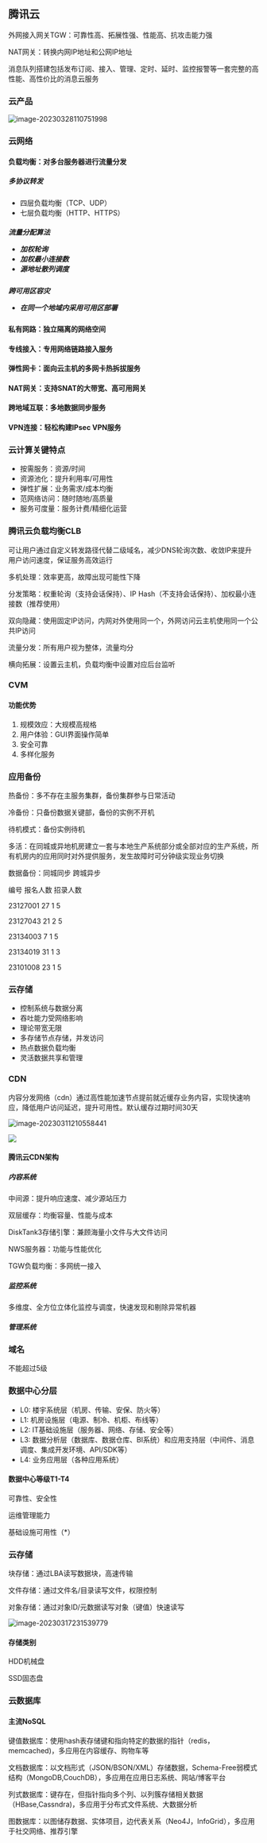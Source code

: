 ## 腾讯云

外网接入网关TGW：可靠性高、拓展性强、性能高、抗攻击能力强

NAT网关：转换内网IP地址和公网IP地址

消息队列搭建包括发布订阅、接入、管理、定时、延时、监控报警等一套完整的高性能、高性价比的消息云服务

### 云产品

![image-20230328110751998](C:\Users\stone\AppData\Roaming\Typora\typora-user-images\image-20230328110751998.png)

### 云网络

#### 负载均衡：对多台服务器进行流量分发

##### 多协议转发

- 四层负载均衡（TCP、UDP）
- 七层负载均衡（HTTP、HTTPS）

<h5> 流量分配算法

- 加权轮询
- 加权最小连接数
- 源地址散列调度

<h5> 跨可用区容灾

- 在同一个地域内采用可用区部署

<h4>  私有网路：独立隔离的网络空间

<h4> 专线接入：专用网络链路接入服务

<h4>弹性网卡：面向云主机的多网卡热拆拔服务

<h4>NAT网关：支持SNAT的大带宽、高可用网关

<h4>跨地域互联：多地数据同步服务

<h4>VPN连接：轻松构建IPsec VPN服务

### 云计算关键特点

- 按需服务：资源/时间
- 资源池化：提升利用率/可用性
- 弹性扩展：业务需求/成本均衡
- 范网络访问：随时随地/高质量
- 服务可度量：服务计费/精细化运营

### 腾讯云负载均衡CLB

可让用户通过自定义转发路径代替二级域名，减少DNS轮询次数、收敛IP来提升用户访问速度，保证服务高效运行

多机处理：效率更高，故障出现可能性下降

分发策略：权重轮询（支持会话保持）、IP Hash（不支持会话保持）、加权最小连接数（推荐使用）

双向隐藏：使用固定IP访问，内网对外使用同一个，外网访问云主机使用同一个公共IP访问

流量分发：所有用户视为整体，流量均分

横向拓展：设置云主机，负载均衡中设置对应后台监听

### CVM

#### 功能优势

1. 规模效应：大规模高规格
2. 用户体验：GUI界面操作简单
3. 安全可靠
4. 多样化服务

### 应用备份

热备份：多不存在主服务集群，备份集群参与日常活动

冷备份：只备份数据关键部，备份的实例不开机

待机模式：备份实例待机

多活：在同城或异地机房建立一套与本地生产系统部分或全部对应的生产系统，所有机房内的应用同时对外提供服务，发生故障时可分钟级实现业务切换

数据备份：同城同步 跨城异步

编号			报名人数	招录人数

23127001 	27				1	5

23127043	21				2	5

23134003	7					1	5

23134019	31				1	3

23101008		23			1	5

### 云存储

- 控制系统与数据分离
- 吞吐能力受网络影响
- 理论带宽无限
- 多存储节点存储，并发访问
- 热点数据负载均衡
- 灵活数据共享和管理

### CDN

内容分发网络（cdn）通过高性能加速节点提前就近缓存业务内容，实现快速响应，降低用户访问延迟，提升可用性。默认缓存过期时间30天

![image-20230311210558441](C:\Users\stone\AppData\Roaming\Typora\typora-user-images\image-20230311210558441.png)

![](C:\Users\stone\AppData\Roaming\Typora\typora-user-images\image-20230316205941241.png)

#### 腾讯云CDN架构

##### 内容系统

中间源：提升响应速度、减少源站压力

双层缓存：均衡容量、性能与成本

DiskTank3存储引擎：兼顾海量小文件与大文件访问

NWS服务器：功能与性能优化

TGW负载均衡：多网统一接入

##### 监控系统

多维度、全方位立体化监控与调度，快速发现和剔除异常机器

##### 管理系统

### 域名

不能超过5级

### 数据中心分层

- L0: 楼宇系统层（机房、传输、安保、防火等）
- L1: 机房设施层（电源、制冷、机柜、布线等）
- L2: IT基础设施层（服务器、网络、存储、安全等）
- L3: 数据分析层（数据库、数据仓库、BI系统）和应用支持层（中间件、消息调度、集成开发环境、API/SDK等）
- L4: 业务应用层（各种应用系统）

#### 数据中心等级T1-T4

可靠性、安全性

运维管理能力

基础设施可用性（*）

### 云存储

块存储：通过LBA读写数据块，高速传输

文件存储：通过文件名/目录读写文件，权限控制

对象存储：通过对象ID/元数据读写对象（键值）快速读写

![image-20230317231539779](C:\Users\stone\AppData\Roaming\Typora\typora-user-images\image-20230317231539779.png)

#### 存储类别

HDD机械盘

SSD固态盘

### 云数据库

#### 主流NoSQL

键值数据库：使用hash表存储键和指向特定的数据的指针（redis，memcached)，多应用在内容缓存、购物车等

文档数据库：以文档形式（JSON/BSON/XML）存储数据，Schema-Free弱模式结构（MongoDB,CouchDB），多应用在应用日志系统、网站/博客平台

列式数据库：键存在，但指针指向多个列、以列簇存储相关数据（HBase,Cassndra)，多应用于分布式文件系统、大数据分析

图数据库：以图储存数据、实体项目，边代表关系（Neo4J，InfoGrid），多应用于社交网络、推荐引擎
